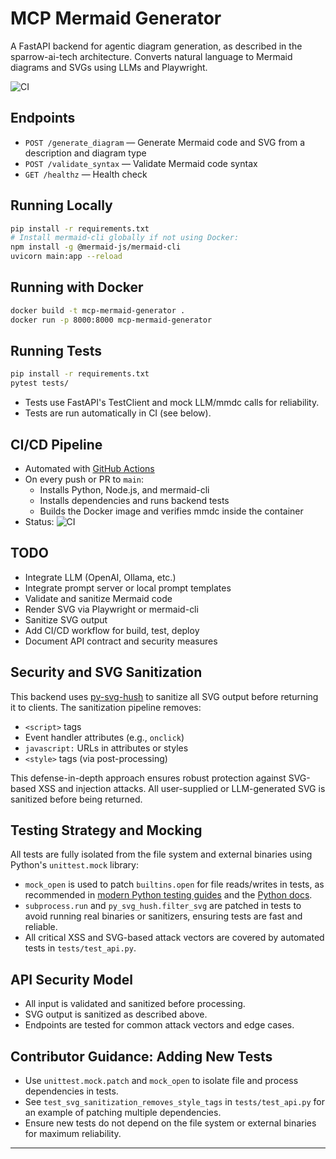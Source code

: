 # MCP Mermaid Generator

A FastAPI backend for agentic diagram generation, as described in the sparrow-ai-tech architecture. Converts natural language to Mermaid diagrams and SVGs using LLMs and Playwright.

![CI](https://github.com/sparesparrow/sparrow-ai-tech/actions/workflows/mcp-mermaid-generator-ci.yml/badge.svg)

## Endpoints

- `POST /generate_diagram` — Generate Mermaid code and SVG from a description and diagram type
- `POST /validate_syntax` — Validate Mermaid code syntax
- `GET /healthz` — Health check

## Running Locally

```bash
pip install -r requirements.txt
# Install mermaid-cli globally if not using Docker:
npm install -g @mermaid-js/mermaid-cli
uvicorn main:app --reload
```

## Running with Docker

```bash
docker build -t mcp-mermaid-generator .
docker run -p 8000:8000 mcp-mermaid-generator
```

## Running Tests

```bash
pip install -r requirements.txt
pytest tests/
```

- Tests use FastAPI's TestClient and mock LLM/mmdc calls for reliability.
- Tests are run automatically in CI (see below).

## CI/CD Pipeline

- Automated with [GitHub Actions](.github/workflows/mcp-mermaid-generator-ci.yml)
- On every push or PR to `main`:
  - Installs Python, Node.js, and mermaid-cli
  - Installs dependencies and runs backend tests
  - Builds the Docker image and verifies mmdc inside the container
- Status: ![CI](https://github.com/sparesparrow/sparrow-ai-tech/actions/workflows/mcp-mermaid-generator-ci.yml/badge.svg)

## TODO

- Integrate LLM (OpenAI, Ollama, etc.)
- Integrate prompt server or local prompt templates
- Validate and sanitize Mermaid code
- Render SVG via Playwright or mermaid-cli
- Sanitize SVG output
- Add CI/CD workflow for build, test, deploy
- Document API contract and security measures

## Security and SVG Sanitization

This backend uses [py-svg-hush](https://github.com/jams2/py-svg-hush) to sanitize all SVG output before returning it to clients. The sanitization pipeline removes:

- `<script>` tags
- Event handler attributes (e.g., `onclick`)
- `javascript:` URLs in attributes or styles
- `<style>` tags (via post-processing)

This defense-in-depth approach ensures robust protection against SVG-based XSS and injection attacks. All user-supplied or LLM-generated SVG is sanitized before being returned.

## Testing Strategy and Mocking

All tests are fully isolated from the file system and external binaries using Python's `unittest.mock` library:

- `mock_open` is used to patch `builtins.open` for file reads/writes in tests, as recommended in [modern Python testing guides](https://smhk.net/note/2024/04/python-mock-reading-and-writing-files/) and the [Python docs](https://docs.python.org/3/library/unittest.mock.html).
- `subprocess.run` and `py_svg_hush.filter_svg` are patched in tests to avoid running real binaries or sanitizers, ensuring tests are fast and reliable.
- All critical XSS and SVG-based attack vectors are covered by automated tests in `tests/test_api.py`.

## API Security Model

- All input is validated and sanitized before processing.
- SVG output is sanitized as described above.
- Endpoints are tested for common attack vectors and edge cases.

## Contributor Guidance: Adding New Tests

- Use `unittest.mock.patch` and `mock_open` to isolate file and process dependencies in tests.
- See `test_svg_sanitization_removes_style_tags` in `tests/test_api.py` for an example of patching multiple dependencies.
- Ensure new tests do not depend on the file system or external binaries for maximum reliability.

---
